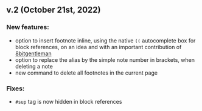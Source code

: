 ## v.2 (October 21st, 2022)
### New features:
  - option to insert footnote inline, using the native `((` autocomplete box for block references, on an idea and with an important contribution of [8bitgentleman](https://github.com/8bitgentleman) 
  - option to replace the alias by the simple note number in brackets, when deleting a note
  - new command to delete all footnotes in the current page
### Fixes:
  - `#sup` tag is now hidden in block references
